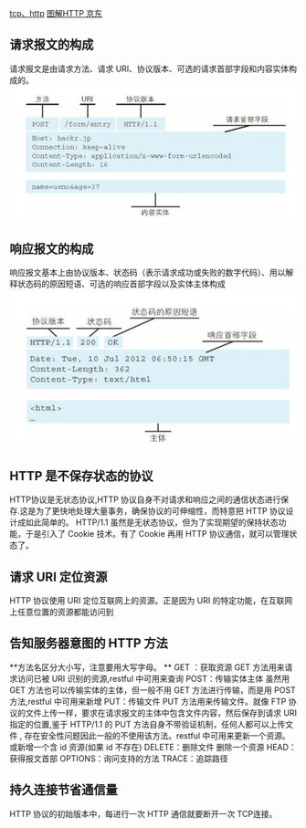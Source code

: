 [tcp、http](https://juejin.im/post/5ad4094e6fb9a028d7011069)
[图解HTTP 京东](http://item.jd.com/11449491.html)


## 请求报文的构成
请求报文是由请求方法、请求 URI、协议版本、可选的请求首部字段和内容实体构成的。
![](/assets/ES32`PN$F@HHPTUP$BE8WIM.png)
## 响应报文的构成
响应报文基本上由协议版本、状态码（表示请求成功或失败的数字代码）、用以解释状态码的原因短语、可选的响应首部字段以及实体主体构成
![](/assets/SY992L7G6G2RV8TSH.png)

## HTTP 是不保存状态的协议
HTTP协议是无状态协议,HTTP 协议自身不对请求和响应之间的通信状态进行保存.这是为了更快地处理大量事务，确保协议的可伸缩性，而特意把 HTTP 协议设计成如此简单的。
HTTP/1.1 虽然是无状态协议，但为了实现期望的保持状态功能，于是引入了 Cookie 技术。有了 Cookie 再用 HTTP 协议通信，就可以管理状态了。
## 请求 URI 定位资源
HTTP 协议使用 URI 定位互联网上的资源。正是因为 URI 的特定功能，在互联网上任意位置的资源都能访问到
## 告知服务器意图的 HTTP 方法
**方法名区分大小写，注意要用大写字母。
**
GET ：获取资源
    GET 方法用来请求访问已被 URI 识别的资源,restful 中可用来查询
POST：传输实体主体
    虽然用 GET 方法也可以传输实体的主体，但一般不用 GET 方法进行传输，而是用 POST 方法,restful 中可用来新增
PUT：传输文件
    PUT 方法用来传输文件。就像 FTP 协议的文件上传一样，要求在请求报文的主体中包含文件内容，然后保存到请求 URI 指定的位置,鉴于 HTTP/1.1 的 PUT 方法自身不带验证机制，任何人都可以上传文件 , 存在安全性问题因此一般的不使用该方法。restful 中可用来更新一个资源。或新增一个含 id 资源(如果 id 不存在)
DELETE：删除文件
    删除一个资源
HEAD：获得报文首部
OPTIONS：询问支持的方法
TRACE：追踪路径
## 持久连接节省通信量
HTTP 协议的初始版本中，每进行一次 HTTP 通信就要断开一次 TCP连接。
